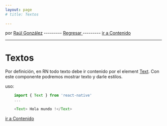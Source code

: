 ```yaml
---
layout: page
# title: Textos
 
---
```


por [Raúl González](https://twitter.com/soyraulgonzalez)  ---------   [Regresar  ](/modulo-dos.html) ---------   [ir a Contenido](/contenido.html)

---
# Textos

Por definición, en RN todo texto debe ir contenido por el element [Text](https://reactnative.dev/docs/text). Con este componente podremos mostrar texto y darle estilos.

uso:

```js
    import { Text } from 'react-native'
    ...

    <Text> Hola mundo !</Text>

```
[ir a Contenido](/contenido.html)